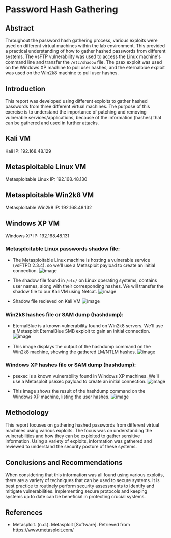 # Password Hash Gathering

## Abstract
Throughout the password hash gathering process, various exploits were used on different virtual machines within the lab environment. This provided a practical understanding of how to gather hashed passwords from different systems. The vsFTP vulnerability was used to access the Linux machine's command line and transfer the `/etc/shadow` file. The psex exploit was used on the Windows XP machine to pull user hashes, and the eternalblue exploit was used on the Win2k8 machine to pull user hashes.

## Introduction
This report was developed using different exploits to gather hashed passwords from three different virtual machines. The purpose of this exercise is to understand the importance of patching and removing vulnerable services/applications, because of the information (hashes) that can be gathered and used in further attacks.

## Kali VM
Kali IP: 192.168.48.129

## Metasploitable Linux VM
Metasploitable Linux IP: 192.168.48.130

## Metasploitable Win2k8 VM
Metasploitable Win2k8 IP: 192.168.48.132

## Windows XP VM
Windows XP IP: 192.168.48.131

### Metasploitable Linux passwords shadow file:

- The Metasploitable Linux machine is hosting a vulnerable service (vsFTPD 2.3.4). so we'll use a Metasploit payload to create an initial connection.
![image](https://github.com/user-attachments/assets/f1646622-e8d6-4d1f-8c49-0c24840544bf)

- The shadow file found in `/etc/` on Linux operating systems, contains user names, along with their corresponding hashes. We will transfer the shadow file to our Kali VM using Netcat.
![image](https://github.com/user-attachments/assets/69a862b1-d563-457d-858f-2242a5b36bdb)

- Shadow file recieved on Kali VM
![image](https://github.com/user-attachments/assets/c8d2756b-b0b9-4394-8b73-4ad263065b41)


### Win2k8 hashes file or SAM dump (hashdump):

- EternalBlue is a known vulnerability found on Win2k8 servers. We'll use a Metasploit EternalBlue SMB exploit to gain an initial connection.
![image](https://github.com/user-attachments/assets/1b0b1a32-5d22-4761-aa94-b46a892fa19a)

- This image displays the output of the hashdump command on the Win2k8 machine, showing the gathered LM/NTLM hashes.
![image](https://github.com/user-attachments/assets/dab7a159-0f1c-4cc9-87b3-3e4f5c83f053)

### Windows XP hashes file or SAM dump (hashdump):

- psexec is a known vulnerability found in Windows XP machines. We'll use a Metasploit psexec payload to create an initial connection.
![image](https://github.com/user-attachments/assets/6bbc1f43-ca83-4c66-bfec-886740d10481)

- This image shows the result of the hashdump command on the Windows XP machine, listing the user hashes.
![image](https://github.com/user-attachments/assets/321a3c45-8d5d-4bbb-b034-b1eaad03b5c9)

## Methodology
This report focuses on gathering hashed passwords from different virtual machines using various exploits. The focus was on understanding the vulnerabilities and how they can be exploited to gather sensitive information. Using a variety of exploits, information was gathered and reviewed to understand the security posture of these systems.

## Conclusions and Recommendations
When considering that this information was all found using various exploits, there are a variety of techniques that can be used to secure systems. It is best practice to routinely perform security assessments to identify and mitigate vulnerabilities. Implementing secure protocols and keeping systems up to date can be beneficial in protecting crucial systems.

## References
- Metasploit. (n.d.). Metasploit [Software]. Retrieved from https://www.metasploit.com/
